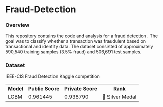 # Fraud-Detection

<H3>Overview</H3>

This repository contains the code and analysis for a fraud detection . The goal was to classify whether a transaction was fraudulent based on transactional and identity data. The dataset consisted of approximately 590,540 training samples (3.5% fraud) and 506,691 test samples.

<h3>Dataset</h3>
IEEE-CIS Fraud Detection Kaggle competition
<table>
    <tr>
        <th>Model</th>
        <th>Public Score</th>
        <th>Private Score</th>
        <th>Rank</th>
    </tr>
    <tr>
        <td>LGBM</td>
        <td>0.961445</td>
        <td>0.938790</td>
        <td>🥈 Silver Medal</td>
    </tr>
